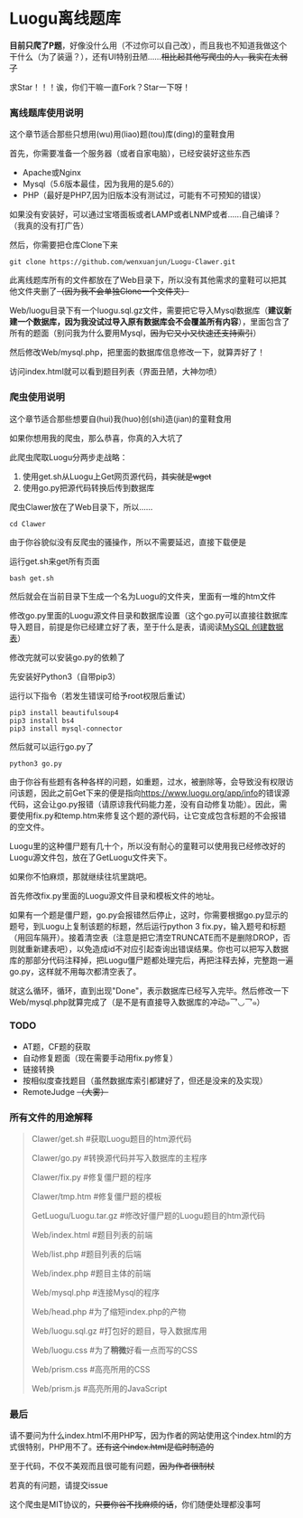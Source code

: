 # Luogu离线题库

**目前只爬了P题**，好像没什么用（不过你可以自己改），而且我也不知道我做这个干什么（为了装逼？），还有UI特别丑陋......~~相比起其他写爬虫的人，我实在太弱了~~

求Star！！！诶，你们干嘛一直Fork？Star一下呀！

### 离线题库使用说明

这个章节适合那些只想用(wu)用(liao)题(tou)库(ding)的童鞋食用

首先，你需要准备一个服务器（或者自家电脑），已经安装好这些东西

* Apache或Nginx
* Mysql（5.6版本最佳，因为我用的是5.6的）
* PHP（最好是PHP7,因为旧版本没有测试过，可能有不可预知的错误）

如果没有安装好，可以通过宝塔面板或者LAMP或者LNMP或者......自己编译？（我真的没有打广告）

然后，你需要把仓库Clone下来

```shell
git clone https://github.com/wenxuanjun/Luogu-Clawer.git
```

此离线题库所有的文件都放在了Web目录下，所以没有其他需求的童鞋可以把其他文件夹删了~~（因为我不会单独Clone一个文件夹）~~

Web/luogu目录下有一个luogu.sql.gz文件，需要把它导入Mysql数据库（**建议新建一个数据库，因为我没试过导入原有数据库会不会覆盖所有内容**），里面包含了所有的题面（别问我为什么要用Mysql，~~因为它又小又快速还支持索引~~）

然后修改Web/mysql.php，把里面的数据库信息修改一下，就算弄好了！

访问index.html就可以看到题目列表（界面丑陋，大神勿喷）

### 爬虫使用说明

这个章节适合那些想要自(hui)我(huo)创(shi)造(jian)的童鞋食用

如果你想用我的爬虫，那么恭喜，你真的入大坑了

此爬虫爬取Luogu分两步走战略：

1. 使用get.sh从Luogu上Get网页源代码，~~其实就是wget~~
2. 使用go.py把源代码转换后传到数据库

爬虫Clawer放在了Web目录下，所以......

```shell
cd Clawer
```

由于你谷貌似没有反爬虫的骚操作，所以不需要延迟，直接下载便是

运行get.sh来get所有页面

```shell
bash get.sh
```

然后就会在当前目录下生成一个名为Luogu的文件夹，里面有一堆的htm文件

修改go.py里面的Luogu源文件目录和数据库设置（这个go.py可以直接往数据库导入题目，前提是你已经建立好了表，至于什么是表，请阅读[MySQL 创建数据表](http://www.runoob.com/mysql/mysql-create-tables.html)）

修改完就可以安装go.py的依赖了

先安装好Python3（自带pip3）

运行以下指令（若发生错误可给予root权限后重试）

```shell
pip3 install beautifulsoup4
pip3 install bs4
pip3 install mysql-connector
```

然后就可以运行go.py了

```shell
python3 go.py
```

由于你谷有些题有各种各样的问题，如重题，过水，被删除等，会导致没有权限访问该题，因此之前Get下来的便是指向<https://www.luogu.org/app/info>的错误源代码，这会让go.py报错（请原谅我代码能力差，没有自动修复功能）。因此，需要使用fix.py和temp.htm来修复这个题的源代码，让它变成包含标题的不会报错的空文件。

Luogu里的这种僵尸题有几十个，所以没有耐心的童鞋可以使用我已经修改好的Luogu源文件包，放在了GetLuogu文件夹下。

如果你不怕麻烦，那就继续往坑里跳吧。

首先修改fix.py里面的Luogu源文件目录和模板文件的地址。

如果有一个题是僵尸题，go.py会报错然后停止，这时，你需要根据go.py显示的题号，到Luogu上复制该题的标题，然后运行python 3 fix.py，输入题号和标题（用回车隔开）。接着清空表（注意是把它清空TRUNCATE而不是删除DROP，否则就重新建表吧），以免造成id不对应引起查询出错误结果。你也可以把写入数据库的那部分代码注释掉，把Luogu僵尸题都处理完后，再把注释去掉，完整跑一遍go.py，这样就不用每次都清空表了。

就这么循环，循环，直到出现"Done"，表示数据库已经写入完毕。然后修改一下Web/mysql.php就算完成了（是不是有直接导入数据库的冲动๑乛◡乛๑）

### TODO

* AT题，CF题的获取
* 自动修复题面（现在需要手动用fix.py修复）
* 链接转换
* 按相似度查找题目（虽然数据库索引都建好了，但还是没来的及实现）
* RemoteJudge ~~（大雾）~~

### 所有文件的用途解释

>Clawer/get.sh #获取Luogu题目的htm源代码
>
>Clawer/go.py #转换源代码并写入数据库的主程序
>
>Clawer/fix.py #修复僵尸题的程序
>
>Clawer/tmp.htm #修复僵尸题的模板
>
>GetLuogu/Luogu.tar.gz #修改好僵尸题的Luogu题目的htm源代码
>
>Web/index.html #题目列表的前端
>
>Web/list.php #题目列表的后端
>
>Web/index.php #题目主体的前端
>
>Web/mysql.php #连接Mysql的程序
>
>Web/head.php #为了缩短index.php的产物
>
>Web/luogu.sql.gz #打包好的题目，导入数据库用
>
>Web/luogu.css #为了**稍微**好看一点而写的CSS
>
>Web/prism.css #高亮所用的CSS
>
>Web/prism.js #高亮所用的JavaScript

### 最后

请不要问为什么index.html不用PHP写，因为作者的网站使用这个index.html的方式很特别，PHP用不了。~~还有这个index.html是临时制造的~~

至于代码，不仅不美观而且很可能有问题，~~因为作者很制杖~~

若真的有问题，请提交issue

这个爬虫是MIT协议的，~~只要你谷不找麻烦的话~~，你们随便处理都没事呵
